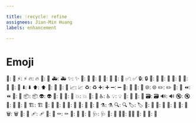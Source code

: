 ```yaml
---

title: :recycle: refine
assignees: Jian-Min Huang
labels: enhancement

---
```


# Emoji

🎨: :art:
⚡️: :zap:
🔥: :fire:
🐛: :bug:
🚑️: :ambulance:
✨: :sparkles:
📝: :memo:
🚀: :rocket:
💄: :lipstick:
🎉: :tada:
✅: :white_check_mark:
🔒️: :lock:
🔐: :closed_lock_with_key:
🔖: :bookmark:
🚨: :rotating_light:
🚧: :construction:
💚: :green_heart:
⬇️: :arrow_down:
⬆️: :arrow_up:
📌: :pushpin:
👷: :construction_worker:
📈: :chart_with_upwards_trend:
♻️: :recycle:
➕: :heavy_plus_sign:
➖: :heavy_minus_sign:
🔧: :wrench:
🔨: :hammer:
🌐: :globe_with_meridians:
✏️: :pencil2:
💩: :poop:
⏪️: :rewind:
🔀: :twisted_rightwards_arrows:
📦️: :package:
👽️: :alien:
🚚: :truck:
📄: :page_facing_up:
💥: :boom:
🍱: :bento:
♿️: :wheelchair:
💡: :bulb:
🍻: :beers:
💬: :speech_balloon:
🗃️: :card_file_box:
🔊: :loud_sound:
🔇: :mute:
👥: :busts_in_silhouette:
🚸: :children_crossing:
🏗️: :building_construction:
📱: :iphone:
🤡: :clown_face:
🥚: :egg:
🙈: :see_no_evil:
📸: :camera_flash:
⚗️: :alembic:
🔍️: :mag:
🏷️: :label:
🌱: :seedling:
🚩: :triangular_flag_on_post:
🥅: :goal_net:
💫: :dizzy:
🗑️: :wastebasket:
🛂: :passport_control:
🩹: :adhesive_bandage:
🧐: :monocle_face:
⚰️: :coffin:
🧪: :test_tube:
👔: :necktie:
🩺: :stethoscope:
🧱: :bricks:
🧑‍💻: :technologist:
💸: :money_with_wings:
🧵: :thread:
